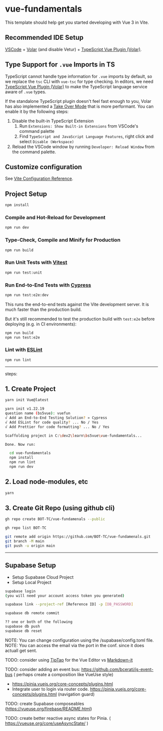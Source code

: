 # vue-fundamentals

This template should help get you started developing with Vue 3 in Vite.

## Recommended IDE Setup

[VSCode](https://code.visualstudio.com/) + [Volar](https://marketplace.visualstudio.com/items?itemName=Vue.volar) (and disable Vetur) + [TypeScript Vue Plugin (Volar)](https://marketplace.visualstudio.com/items?itemName=Vue.vscode-typescript-vue-plugin).

## Type Support for `.vue` Imports in TS

TypeScript cannot handle type information for `.vue` imports by default, so we replace the `tsc` CLI with `vue-tsc` for type checking. In editors, we need [TypeScript Vue Plugin (Volar)](https://marketplace.visualstudio.com/items?itemName=Vue.vscode-typescript-vue-plugin) to make the TypeScript language service aware of `.vue` types.

If the standalone TypeScript plugin doesn't feel fast enough to you, Volar has also implemented a [Take Over Mode](https://github.com/johnsoncodehk/volar/discussions/471#discussioncomment-1361669) that is more performant. You can enable it by the following steps:

1. Disable the built-in TypeScript Extension
    1) Run `Extensions: Show Built-in Extensions` from VSCode's command palette
    2) Find `TypeScript and JavaScript Language Features`, right click and select `Disable (Workspace)`
2. Reload the VSCode window by running `Developer: Reload Window` from the command palette.

## Customize configuration

See [Vite Configuration Reference](https://vitejs.dev/config/).

## Project Setup

```sh
npm install
```

### Compile and Hot-Reload for Development

```sh
npm run dev
```

### Type-Check, Compile and Minify for Production

```sh
npm run build
```

### Run Unit Tests with [Vitest](https://vitest.dev/)

```sh
npm run test:unit
```

### Run End-to-End Tests with [Cypress](https://www.cypress.io/)

```sh
npm run test:e2e:dev
```

This runs the end-to-end tests against the Vite development server.
It is much faster than the production build.

But it's still recommended to test the production build with `test:e2e` before deploying (e.g. in CI environments):

```sh
npm run build
npm run test:e2e
```

### Lint with [ESLint](https://eslint.org/)

```sh
npm run lint
```

---

steps:

## 1. Create Project

```sh
yarn init Vue@latest
```

```sh
yarn init v1.22.19
question name (bs5vue): vuefun
√ Add an End-to-End Testing Solution? » Cypress
√ Add ESLint for code quality? ... No / Yes
√ Add Prettier for code formatting? ... No / Yes

Scaffolding project in C:\dev2\learn\bs5vue\vue-fundamentals...

Done. Now run:

  cd vue-fundamentals
  npm install
  npm run lint
  npm run dev 
```

## 2. Load node-modules, etc

```sh
yarn
```

## 3. Create Git Repo (using github cli)

```sh
gh repo create BOT-TC/vue-fundamenals --public

gh repo list BOT-TC

git remote add origin https://github.com/BOT-TC/vue-fundamenals.git
git branch -M main
git push -u origin main
```
---

## Supabase Setup

* Setup Supabase Cloud Project
* Setup Local Project

```sh
supabase login
(you will need your account access token you generated)

supabase link --project-ref [Reference ID] -p [DB_PASSWORD]

supabase db remote commit

?? one or both of the following
supabase db push
supabase db reset
```
NOTE: You can change configuration using the /supabase/config.toml file.
NOTE: You can access the email via the port in the conf. since it does actuall get sent.

TODO: consider using [TipTap](https://tiptap.dev/installation/vue3) for the Vue Editor vs [Markdown-it](https://markdown-it.github.io/)

TODO: consider adding an event bus: https://github.com/bcerati/js-event-bus ( perhaps create a composition like VueUse style)

* https://pinia.vuejs.org/core-concepts/plugins.html
* Integrate user to login via router code. https://pinia.vuejs.org/core-concepts/plugins.html (navigation guard)

TODO: create Supabase composeables (https://vueuse.org/firebase/README.html)

TODO: create better reactive async states for Pinia. ( https://vueuse.org/core/useAsyncState/ )

